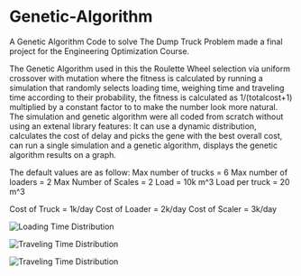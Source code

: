# Genetic-Algorithm
A Genetic Algorithm Code to solve The Dump Truck Problem made a final project for the Engineering Optimization Course.

The Genetic Algorithm used in this the Roulette Wheel selection via uniform crossover with mutation where the fitness is calculated by running a simulation that randomly selects loading time, weighing time and traveling time according to their probability, the fitness is calculated as 1/(totalcost+1) multiplied by a constant factor to to make the number look more natural.
The simulation and genetic algorithm were all coded from scratch without using an extenal library
features: It can use a dynamic distribution, calculates the cost of delay and picks the gene with the best overall cost, can run a single simulation and a genetic algorithm, displays the genetic algorithm results on a graph.


The default values are as follow:
Max number of trucks = 6
Max number of loaders = 2
Max Number of Scales = 2
Load = 10k m^3
Load per truck = 20 m^3

Cost of Truck = 1k/day
Cost of Loader = 2k/day
Cost of Scaler = 3k/day

![Loading Time Distribution](https://github.com/CSBebo/Genetic-Algorithm/blob/master/My%20Genetic%20Algorithm%20GUI/Loading%20Time.JPG)

![Traveling Time Distribution](https://github.com/CSBebo/Genetic-Algorithm/blob/master/My%20Genetic%20Algorithm%20GUI/Weighing%20Time.JPG)

![Traveling
Time Distribution](https://github.com/CSBebo/Genetic-Algorithm/blob/master/My%20Genetic%20Algorithm%20GUI/Travel%20Time.JPG)
